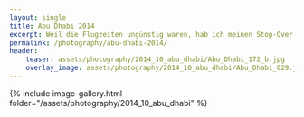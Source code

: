 ```yaml
---
layout: single
title: Abu Dhabi 2014
excerpt: Weil die Flugzeiten ungünstig waren, hab ich meinen Stop-Over in Abu Dhabi einfach verlängert und mir die Stadt angeschaut...Warum auch nicht, wenn man schon mal da ist ;) 
permalink: /photography/abu-dhabi-2014/
header:
    teaser: assets/photography/2014_10_abu_dhabi/Abu_Dhabi_172_b.jpg
    overlay_image: assets/photography/2014_10_abu_dhabi/Abu_Dhabi_029.jpg
---
```


{% include image-gallery.html folder="/assets/photography/2014_10_abu_dhabi" %}